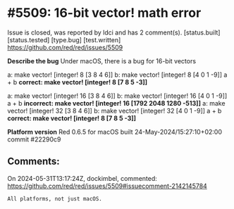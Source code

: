 
#5509: 16-bit vector! math error
================================================================================
Issue is closed, was reported by ldci and has 2 comment(s).
[status.built] [status.tested] [type.bug] [test.written]
<https://github.com/red/red/issues/5509>

**Describe the bug**
Under macOS, there is a bug for 16-bit vectors

a: make vector! [integer! 8 [3 8 4 6]]
b: make vector! [integer! 8 [4 0 1 -9]]
a + b 
**correct: make vector! [integer! 8 [7 8 5 -3]]**

a: make vector! [integer! 16 [3 8 4 6]]
b: make vector! [integer! 16 [4 0 1 -9]]
a + b 
**incorrect:  make vector! [integer! 16 [1792 2048 1280 -513]]**
a: make vector! [integer! 32 [3 8 4 6]]
b: make vector! [integer! 32 [4 0 1 -9]]
a + b 
**correct: make vector! [integer! 8 [7 8 5 -3]]**

**Platform version**
Red 0.6.5 for macOS built 24-May-2024/15:27:10+02:00  commit #22290c9



Comments:
--------------------------------------------------------------------------------

On 2024-05-31T13:17:24Z, dockimbel, commented:
<https://github.com/red/red/issues/5509#issuecomment-2142145784>

    All platforms, not just macOS.

